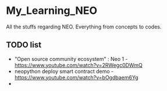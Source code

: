 # My_Learning_NEO
All the stuffs regarding NEO. Everything from concepts to codes.

## TODO list
* "Open source community ecosystem" : Neo 1 - https://www.youtube.com/watch?v=2RWegc0DWmQ
* neopython deploy smart contract demo - https://www.youtube.com/watch?v=bOgdbaem6Yg
* 
